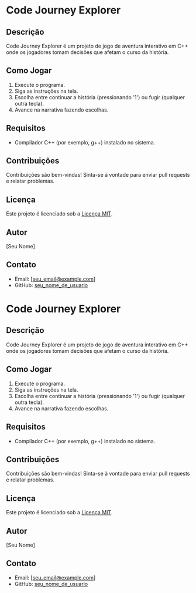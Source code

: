 # Code Journey Explorer

## Descrição
Code Journey Explorer é um projeto de jogo de aventura interativo em C++ onde os jogadores tomam decisões que afetam o curso da história.

## Como Jogar
1. Execute o programa.
2. Siga as instruções na tela.
3. Escolha entre continuar a história (pressionando '1') ou fugir (qualquer outra tecla).
4. Avance na narrativa fazendo escolhas.

## Requisitos
- Compilador C++ (por exemplo, g++) instalado no sistema.

## Contribuições
Contribuições são bem-vindas! Sinta-se à vontade para enviar pull requests e relatar problemas.

## Licença
Este projeto é licenciado sob a [Licença MIT](LICENSE).

## Autor
[Seu Nome]

## Contato
- Email: [seu_email@example.com]
- GitHub: [seu_nome_de_usuario](https://github.com/seu_nome_de_usuario)

# Code Journey Explorer

## Descrição
Code Journey Explorer é um projeto de jogo de aventura interativo em C++ onde os jogadores tomam decisões que afetam o curso da história.

## Como Jogar
1. Execute o programa.
2. Siga as instruções na tela.
3. Escolha entre continuar a história (pressionando '1') ou fugir (qualquer outra tecla).
4. Avance na narrativa fazendo escolhas.

## Requisitos
- Compilador C++ (por exemplo, g++) instalado no sistema.

## Contribuições
Contribuições são bem-vindas! Sinta-se à vontade para enviar pull requests e relatar problemas.

## Licença
Este projeto é licenciado sob a [Licença MIT](LICENSE).

## Autor
[Seu Nome]

## Contato
- Email: [seu_email@example.com]
- GitHub: [seu_nome_de_usuario](https://github.com/seu_nome_de_usuario)

